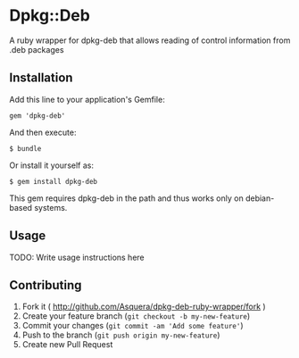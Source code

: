 # Dpkg::Deb

A ruby wrapper for dpkg-deb that allows reading of control information from .deb packages

## Installation

Add this line to your application's Gemfile:

    gem 'dpkg-deb'

And then execute:

    $ bundle

Or install it yourself as:

    $ gem install dpkg-deb

This gem requires dpkg-deb in the path and thus works only on debian-based systems.

## Usage

TODO: Write usage instructions here

## Contributing

1. Fork it ( http://github.com/Asquera/dpkg-deb-ruby-wrapper/fork )
2. Create your feature branch (`git checkout -b my-new-feature`)
3. Commit your changes (`git commit -am 'Add some feature'`)
4. Push to the branch (`git push origin my-new-feature`)
5. Create new Pull Request
